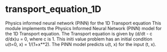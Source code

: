 # transport_equation_1D
Physics informed neural network (PINN) for the 1D Transport equation
This module implements the Physics Informed Neural Network (PINN) model for the 1D Transport equation. The Transport equation is given by (d/dt - c d/dx)u = 0, where c is 1. This initi value problem has an initial condition u(t=0, x) =  1/(1+x**2). The PINN model predicts u(t, x) for the input (t, x).
